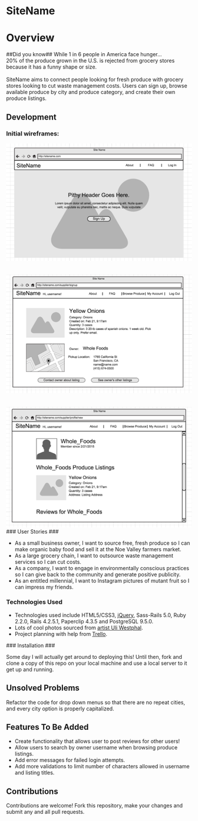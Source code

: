 # SiteName #

# Overview #

##Did you know##
While 1 in 6 people in America face hunger...<br>
20% of the produce grown in the U.S. is rejected from grocery stores because it has a funny shape or size.<br>
<br>
SiteName aims to connect people looking for fresh produce with grocery stores looking to cut waste management costs. Users can sign up, browse available produce by city and produce category, and create their own produce listings.
<br>

## Development ##

### Initial wireframes: ###
<img src="/wireframes/home.png">
<br>
<br>
<br>
<img src="/wireframes/listing_page.png">
<br>
<br>
<br>
<img src="/wireframes/user_profile_page.png">
<br>
### User Stories ###
<ul>
<li>As a small business owner, I want to source free, fresh produce so I can make organic baby food and sell it at the Noe Valley farmers market.</li>
<li>As a large grocery chain, I want to outsource waste management services so I can cut costs.</li>
<li>As a company, I want to engage in environmentally conscious practices so I can give back to the community and generate positive publicity.</li>
<li>As an entitled millennial, I want to Instagram pictures of mutant fruit so I can impress my friends.</li>
</ul>

### Technologies Used ###

<ul>
<li>Technologies used include HTML5/CSS3, <a href="http://jquery.com/">jQuery</a>, Sass-Rails 5.0, Ruby 2.2.0, Rails 4.2.5.1, Paperclip 4.3.5 and PostgreSQL 9.5.0.</li>
<li>Lots of cool photos sourced from <a href="http://uliwestphal.de/overview.html">artist Uli Westphal</a>.</li>
<li>Project planning with help from <a href="https://trello.com/b/TQUPx8Tq/to-do-browsergame">Trello</a>.</li>
</ul>
### Installation ###

Some day I will actually get around to deploying this! Until then, fork and clone a copy of this repo on your local machine and use a local server to it get up and running.
<br>

## Unsolved Problems ##

Refactor the code for drop down menus so that there are no repeat cities, and every city option is properly capitalized.

## Features To Be Added ##

<ul>
	<li>Create functionality that allows user to post reviews for other users!</li>
	<li>Allow users to search by owner username when browsing produce listings.</li>
	<li>Add error messages for failed login attempts.</li>
	<li>Add more validations to limit number of characters allowed in username and listing titles.</li>
</ul>

## Contributions ##

Contributions are welcome! Fork this repository, make your changes and submit any and all pull requests.
